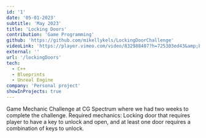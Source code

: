 ```yaml
---
id: '1'
date: '05-01-2023'
subtitle: 'May 2023'
title: 'Locking Doors'
contribution: 'Game Programming'
github: 'https://github.com/mikellykels/LockingDoorChallenge'
videoLink: 'https://player.vimeo.com/video/832988407?h=725303ed43&amp;badge=0&amp;autopause=0&amp;player_id=0&amp;app_id=58479'
external: ''
url: '/lockingDoors'
tech:
  - C++
  - Blueprints
  - Unreal Engine
company: 'Personal project'
showInProjects: true
---
```


Game Mechanic Challenge at CG Spectrum where we had two weeks to complete the challenge. Required mechanics: Locking door that requires player to have a key to unlock and open, and at least one door requires a combination of keys to unlock.
